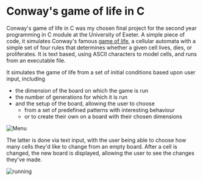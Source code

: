 # Conway's game of life in C
Conway's game of life in C was my chosen final project for the second year programming in C module at the University of Exeter. A simple piece of code, it simulates Conway's famous [game of life](https://www.wikiwand.com/en/Conway%27s_Game_of_Life),
a cellular automata with a simple set of four rules that determines whether a given cell lives, dies, or proliferates. It is text based, using ASCII characters to model cells, and runs from an executable file. 

It simulates the game of life from a set of initial conditions based upon user input, including
- the dimension of the board on which the game is run
- the number of generations for which it is run
- and the setup of the board, allowing the user to choose
  - from a set of predefined patterns with interesting behaviour
  - or to create their own on a board with their chosen dimensions

![Menu](https://github.com/TobyWoodcock/Conway-s-game-of-life-C/assets/160004842/b06fb37c-23fd-4f17-a536-76bdf62084dd)

The latter is done via text input, with the user being able to choose how many cells they'd like to change from an empty board. After a cell is changed, the new board is displayed, 
allowing the user to see the changes they've made.


![running](https://github.com/TobyWoodcock/Conway-s-game-of-life-C/assets/160004842/f156b34f-1f02-48f1-bad0-eb7bb83b3d38)

